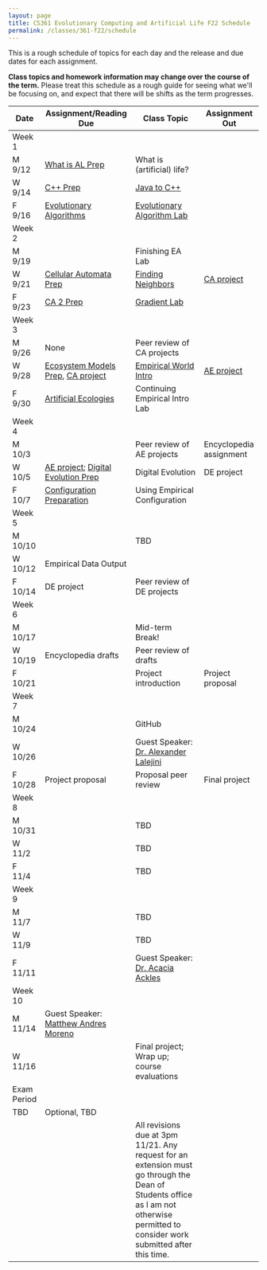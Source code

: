 ```yaml
---
layout: page
title: CS361 Evolutionary Computing and Artificial Life F22 Schedule
permalink: /classes/361-f22/schedule
---
```


This is a rough schedule of topics for each day and the release and due dates for each assignment.

**Class topics and homework information may change over the course of the term.** Please treat this schedule as a rough guide for seeing what we'll be focusing on, and expect that there will be shifts as the term progresses.

| Date	| Assignment/Reading Due	| Class Topic |	Assignment Out |
| ------- | --------------- | ------------- | -------------- |
| Week 1 | |  | |
| M 9/12 | [What is AL Prep](intro-prep) | What is (artificial) life? |  |
| W 9/14 | [C++ Prep](cpp-prep)|	[Java to C++](cpp_lab) |	|
| F 9/16 |	[Evolutionary Algorithms](evocomp-prep)	| [Evolutionary Algorithm Lab](evo_alg_lab)  |	 |
| Week 2 | |  | |
| M 9/19 |	| Finishing EA Lab | |
| W 9/21 | [Cellular Automata Prep](ca-intro-prep)	| [Finding Neighbors](nf-lab)  | [CA project](hw-ca) |
| F 9/23 | [CA 2 Prep](ca-2-prep)	| [Gradient Lab](gradient-lab)	| |
| Week 3 | |  | |
| M 9/26 | None | Peer review of CA projects|  |
| W 9/28 |	[Ecosystem Models Prep](eco-models-prep), [CA project](hw-ca) | [Empirical World Intro](empirical_intro_lab)	| [AE project](hw-ae) |
| F 9/30 | [Artificial Ecologies](art-eco-prep) | Continuing Empirical Intro Lab	 |  |
| Week 4 | | | |
| M 10/3 |  | Peer review of AE projects | Encyclopedia assignment |
| W 10/5 |	[AE project](hw-ae); [Digital Evolution Prep](dig-evo-prep) |	Digital Evolution | DE project  |
| F 10/7 | [Configuration Preparation](config_intro)| Using Empirical Configuration | |
| Week 5 | |  | |
| M 10/10 | | TBD	|   |
| W 10/12 |	Empirical Data Output | |
| F 10/14 |  DE project | 	Peer review of DE projects	| |
| Week 6 | |  | |
| M 10/17	| |	Mid-term Break!	| |
| W 10/19 | Encyclopedia drafts | Peer review of drafts	 | |
| F 10/21 |	| Project introduction | Project proposal |
| Week 7 | |  | |
| M 10/24 | |   GitHub	| |
| W 10/26 |  |	Guest Speaker: [Dr. Alexander Lalejini](https://lalejini.com/)	 | |
| F 10/28 | Project proposal |	Proposal peer review	| Final project  |
| Week 8 | |  | |
| M 10/31 |  | TBD 	| |
| W 11/2 |  | TBD		 | |	
| F 11/4 | 	| TBD |	|
| Week 9 | |  | |
| M 11/7 | |	TBD		| |	
| W 11/9 | |	TBD | |
| F 11/11 |  | Guest Speaker: [Dr. Acacia Ackles](https://alackles.github.io/)	|	 |
| Week 10 | | | |
| M 11/14	| Guest Speaker: [Matthew Andres Moreno](https://mmore500.com/about/) |   | |
| W 11/16 |  | Final project; Wrap up; course evaluations	| |
| Exam Period | | | |
| TBD| Optional, TBD | | |
| | | All revisions due at 3pm 11/21. Any request for an extension must go through the Dean of Students office as I am not otherwise permitted to consider work submitted after this time. | |